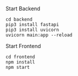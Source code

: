 Start Backend

```
cd backend
pip3 install fastapi
pip3 install uvicorn
uvicorn main:app --reload
```

Start Frontend

```
cd frontend
npm install
npm start
```
